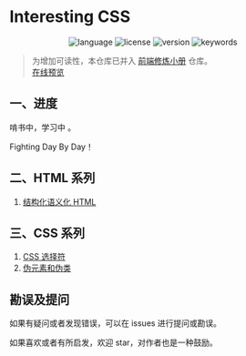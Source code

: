 # Interesting CSS

<p align="center">
  <img alt="language" src="https://img.shields.io/badge/language-md-brightgreen.svg?style=flat-square">
  <img alt="license" src="https://img.shields.io/badge/license-MIT-green.svg?style=flat-square">
  <img alt="version" src="https://img.shields.io/badge/version-2020-blue.svg?style=flat-square">
  <img alt="keywords" src="https://img.shields.io/badge/keywords-css-blue.svg?style=flat-square">
</p>

> 为增加可读性，本仓库已并入 [前端修炼小册](https://github.com/wenyuan/fedbook) 仓库。  
> [在线预览](https://fedbook.cn/)

## 一、进度
啃书中，学习中 。

Fighting Day By Day！

## 二、HTML 系列

1. [结构化语义化 HTML](https://github.com/winyuan/interesting-css/blob/master/articles/HTML系列/1.结构化语义化HTML.md)  

## 三、CSS 系列

1. [CSS 选择符](https://github.com/winyuan/interesting-css/blob/master/articles/CSS系列/1.CSS选择符.md)  
2. [伪元素和伪类](https://github.com/winyuan/interesting-css/blob/master/articles/CSS系列/2.伪元素和伪类.md)  

## 勘误及提问
如果有疑问或者发现错误，可以在 issues 进行提问或勘误。

如果喜欢或者有所启发，欢迎 star，对作者也是一种鼓励。
